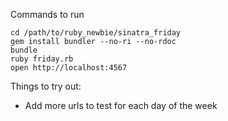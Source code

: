 Commands to run

    cd /path/to/ruby_newbie/sinatra_friday
    gem install bundler --no-ri --no-rdoc
    bundle
    ruby friday.rb
    open http://localhost:4567

Things to try out:
* Add more urls to test for each day of the week
